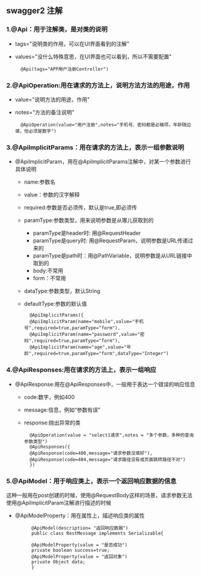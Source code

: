 ## swagger2 注解

### 1.@Api：用于注解类，是对类的说明
- tags="说明类的作用，可以在UI界面看到的注解"
- values="没什么特殊意思，在UI界面也可以看到，所以不需要配置"

		@Api(tags="APP用户注册Controller")
### 2.@ApiOperation:用在请求的方法上，说明方法方法的用途，作用
- value="说明方法的用途，作用"
- notes="方法的备注说明"
	
		@ApiOperation(value="用户注册",notes="手机号、密码都是必输项，年龄随边填，但必须是数字")

### 3.@ApiImplicitParams：用在请求的方法上，表示一组参数说明

-  @ApiImplicitParam，用在@ApiImplicitParams注解中，对某一个参数进行具体说明

	- name:参数名
	- value：参数的汉字解释
	- required:参数是否必须传，默认是true,即必须传
	- paramType:参数类型，用来说明参数是从哪儿获取到的

		- paramType是header时: 用@RequestHeader
		- paramType是query时: 用@RequestParam，说明参数是URL传递过来的
		- paramType是path时：用@PathVariable，说明参数是从URL链接中取到的
		- body:不常用
		- form：不常用
	- dataType:参数类型，默认String
	- defaultType:参数的默认值

		
			@ApiImplicitParams({
    		@ApiImplicitParam(name="mobile",value="手机号",required=true,paramType="form"),
    		@ApiImplicitParam(name="password",value="密码",required=true,paramType="form"),
    		@ApiImplicitParam(name="age",value="年龄",required=true,paramType="form",dataType="Integer")

### 4.@ApiResponses:用在请求的方法上，表示一组响应

- @ApiResponse:用在@ApiResponses中，一般用于表达一个错误的响应信息
		
	- code:数字，例如400
	- message:信息，例如“参数有误”
	- response:抛出异常的类

		
			@ApiOperation(value = "select1请求",notes = "多个参数，多种的查询参数类型")
			@ApiResponses({
    		@ApiResponse(code=400,message="请求参数没填好"),
    		@ApiResponse(code=404,message="请求路径没有或页面跳转路径不对")
			})
 

### 5.@ApiModel：用于响应类上，表示一个返回响应数据的信息
这种一般用在post创建的时候，使用@RequestBody这样的场景，请求参数无法使用@ApiImplicitParam注解进行描述的时候

- @ApiModelProperty：用在属性上，描述响应类的属性

			@ApiModel(description= "返回响应数据")
			public class RestMessage implements Serializable{
 
    		@ApiModelProperty(value = "是否成功")
    		private boolean success=true;
    		@ApiModelProperty(value = "返回对象")
    		private Object data;
			}